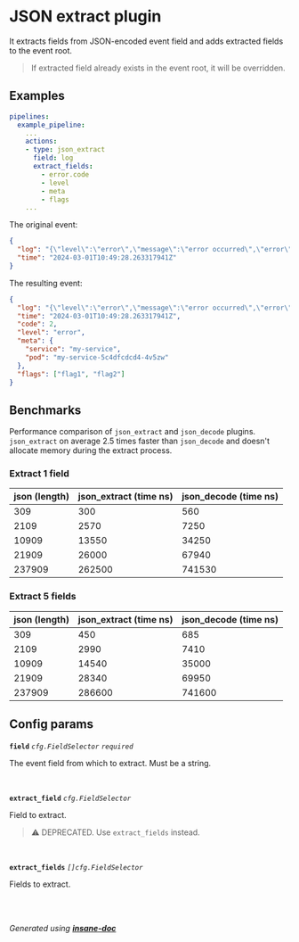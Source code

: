 # JSON extract plugin
It extracts fields from JSON-encoded event field and adds extracted fields to the event root.
> If extracted field already exists in the event root, it will be overridden.

## Examples
```yaml
pipelines:
  example_pipeline:
    ...
    actions:
    - type: json_extract
      field: log
      extract_fields:
        - error.code
        - level
        - meta
        - flags
    ...
```
The original event:
```json
{
  "log": "{\"level\":\"error\",\"message\":\"error occurred\",\"error\":{\"code\":2,\"args\":[]},\"meta\":{\"service\":\"my-service\",\"pod\":\"my-service-5c4dfcdcd4-4v5zw\"},\"flags\":[\"flag1\",\"flag2\"]}",
  "time": "2024-03-01T10:49:28.263317941Z"
}
```
The resulting event:
```json
{
  "log": "{\"level\":\"error\",\"message\":\"error occurred\",\"error\":{\"code\":2,\"args\":[]},\"meta\":{\"service\":\"my-service\",\"pod\":\"my-service-5c4dfcdcd4-4v5zw\"},\"flags\":[\"flag1\",\"flag2\"]}",
  "time": "2024-03-01T10:49:28.263317941Z",
  "code": 2,
  "level": "error",
  "meta": {
    "service": "my-service",
    "pod": "my-service-5c4dfcdcd4-4v5zw"
  },
  "flags": ["flag1", "flag2"]
}
```

## Benchmarks
Performance comparison of `json_extract` and `json_decode` plugins.
`json_extract` on average 2.5 times faster than `json_decode` and
doesn't allocate memory during the extract process.

### Extract 1 field
| json (length) | json_extract (time ns) | json_decode (time ns) |
|---------------|------------------------|-----------------------|
| 309           | 300                    | 560                   |
| 2109          | 2570                   | 7250                  |
| 10909         | 13550                  | 34250                 |
| 21909         | 26000                  | 67940                 |
| 237909        | 262500                 | 741530                |

### Extract 5 fields
| json (length) | json_extract (time ns) | json_decode (time ns) |
|---------------|------------------------|-----------------------|
| 309           | 450                    | 685                   |
| 2109          | 2990                   | 7410                  |
| 10909         | 14540                  | 35000                 |
| 21909         | 28340                  | 69950                 |
| 237909        | 286600                 | 741600                |

## Config params
**`field`** *`cfg.FieldSelector`* *`required`* 

The event field from which to extract. Must be a string.

<br>

**`extract_field`** *`cfg.FieldSelector`* 

Field to extract.
> ⚠ DEPRECATED. Use `extract_fields` instead.

<br>

**`extract_fields`** *`[]cfg.FieldSelector`* 

Fields to extract.

<br>


<br>*Generated using [__insane-doc__](https://github.com/vitkovskii/insane-doc)*